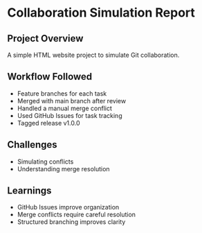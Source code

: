 # Collaboration Simulation Report

## Project Overview
A simple HTML website project to simulate Git collaboration.

## Workflow Followed
- Feature branches for each task
- Merged with main branch after review
- Handled a manual merge conflict
- Used GitHub Issues for task tracking
- Tagged release v1.0.0

## Challenges
- Simulating conflicts
- Understanding merge resolution

## Learnings
- GitHub Issues improve organization
- Merge conflicts require careful resolution
- Structured branching improves clarity
